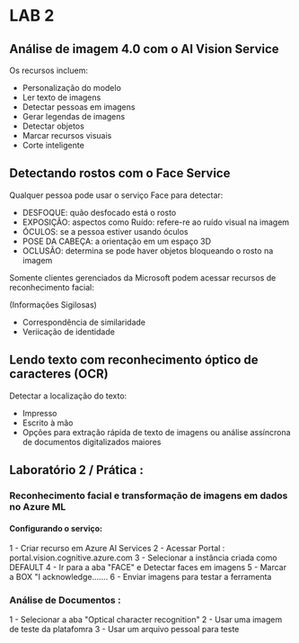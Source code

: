 # LAB 2

## Análise de imagem 4.0 com o AI Vision Service

Os recursos incluem:

* Personalização do modelo
* Ler texto de imagens
* Detectar pessoas em imagens
* Gerar legendas de imagens
* Detectar objetos
* Marcar recursos visuais
* Corte inteligente

## Detectando rostos com o Face Service

Qualquer pessoa pode usar o serviço Face para detectar:

* DESFOQUE: quão desfocado está o rosto
* EXPOSIÇÃO: aspectos como Ruído: refere-re ao ruído visual na imagem
* ÓCULOS: se a pessoa estiver usando óculos
* POSE DA CABEÇA: a orientação em um espaço 3D
* OCLUSÃO: determina se pode haver objetos bloqueando o rosto na imagem

Somente clientes gerenciados da Microsoft podem acessar recursos de reconhecimento facial:

(Informações Sigilosas)

* Correspondência de similaridade
* Veriicação de identidade

## Lendo texto com reconhecimento óptico de caracteres (OCR)

Detectar a localização do texto:

* Impresso
* Escrito à mão
* Opções para extração rápida de texto de imagens ou análise assíncrona de documentos digitalizados maiores

## Laboratório 2 / Prática :

### Reconhecimento facial e transformação de imagens em dados no Azure ML

#### Configurando o serviço: 

1 - Criar recurso em Azure AI Services
2 - Acessar Portal : portal.vision.cognitive.azure.com
3 - Selecionar a instância criada como DEFAULT
4 - Ir para a aba "FACE" e Detectar faces em imagens
5 - Marcar a BOX "I acknowledge.......
6 - Enviar imagens para testar a ferramenta

### Análise de Documentos :

1 - Selecionar a aba "Optical character recognition"
2 - Usar uma imagem de teste da platafomra
3 - Usar um arquivo pessoal para teste
